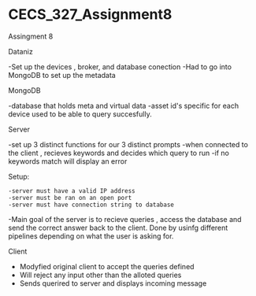 # CECS_327_Assignment8
Assingment 8

Dataniz 

  -Set up the devices , broker, and database conection
  -Had to go into MongoDB to set up the metadata
  
MongoDB

  -database that holds meta and virtual data 
  -asset id's specific for each device used to be able to query succesfully.
  
Server

  -set up 3 distinct functions for our 3 distinct prompts
  -when connected to the client , recieves keywords and decides which query to run
  -if no keywords match will display an error 
  
  Setup: 
  
    -server must have a valid IP address 
    -server must be ran on an open port 
    -server must have connection string to database 
  -Main goal of the server is to recieve queries , access the database and send the correct answer back to the client.
  Done by usinfg different pipelines depending on what the user is asking for. 
  
Client

  - Modyfied original client to accept the queries defined
  - Will reject any input other than the alloted queries
  - Sends querired to server and displays incoming message
